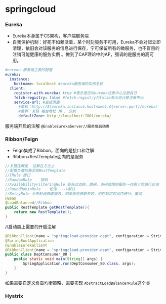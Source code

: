 # springcloud

### Eureka

- Eureka本身属于CS架构，客户端服务端
- 自我保护机制：好死不如赖活着，某个时刻服务不可用，Eureka不会对起立即清理，依旧会对该服务的信息进行保存，宁可保留所有的微服务，也不盲目的注销可能健康的服务实例
  。做到了CAP理论中的AP，强调的是服务的高可用。
  
```yaml
#eureka 服务端主要的配置
eureka:
  instance:
    hostname: localhost #eureka服务端的实例名称
  client:
    register-with-eureka: true #表示是否向eureka注册中心注册自己
    fetch-registry: false #fetch-registry为false表示自己是注册中心
    service-url: #监控页面
      #单机：http://${eureka.instance.hostname}:${server.port}/eureka/
      #集群：关联 每台地址 用 , 分割
      defaultZone: http://localhost:7001/eureka/
```
服务端开启的注解 ```@EnableEurekaServer//服务端启动类```

### Ribbon/Feign

- Feign集成了Ribbon，面向的是接口和注解
- Ribbon+RestTemplate面向的是服务
```java
//关键注解是  注解在方法上
//配置负载均衡实现RestTemplate
//IRule 接口
//RandomRule    随机
//AvailabilityFilteringRule 会先过滤掉，跳闸，访问故障的服务～对剩下的进行轮询
//RoundRobinRule    轮询  -->默认
//RetryRule 会先轮询获取服务，如果服务获取失败，则在制定时间内进行，重试
@Bean
@LoadBalanced//Ribbon
public RestTemplate getRestTemplate(){
    return new RestTemplate();
}
```
//启动类上需要的开启注解
```java
@RibbonClient(name = "springcloud-provider-dept", configuration = StriveRule.class)
@SpringBootApplication
@EnableEurekaClient
@RibbonClient(name = "springcloud-provider-dept", configuration = StriveRule.class)
public class DeptConsumer_80 {
    public static void main(String[] args) {
        SpringApplication.run(DeptConsumer_80.class, args);
    }
}
```
如果需要自定义负载均衡策略，需要实现  ```AbstractLoadBalancerRule```这个类

### Hystrix
